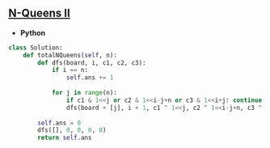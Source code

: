 ## [N-Queens II](https://leetcode.com/problems/n-queens-ii/)

* **Python**
```py
class Solution:
    def totalNQueens(self, n):
        def dfs(board, i, c1, c2, c3):
            if i == n: 
                self.ans += 1
            
            for j in range(n):
                if c1 & 1<<j or c2 & 1<<i-j+n or c3 & 1<<i+j: continue
                dfs(board + [j], i + 1, c1 ^ 1<<j, c2 ^ 1<<i-j+n, c3 ^ 1<<i+j)
        
        self.ans = 0
        dfs([], 0, 0, 0, 0)
        return self.ans
```
